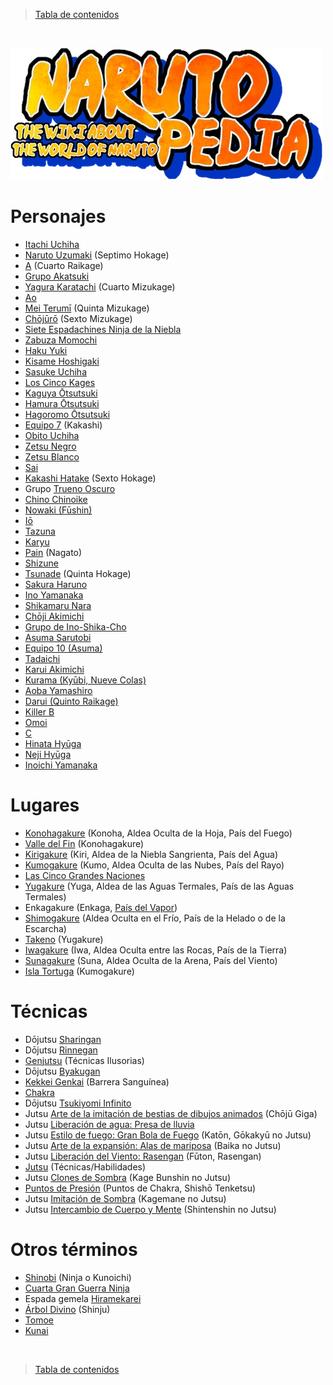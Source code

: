 > [Tabla de contenidos](./es.md#-tabla-de-contenidos)

<br>

![NarutoPedia](../../README/images/naruto-pedia.webp)

# Personajes

- [Itachi Uchiha](https://naruto.fandom.com/es/wiki/Itachi_Uchiha)
- [Naruto Uzumaki](https://naruto.fandom.com/es/wiki/Naruto_Uzumaki) (Septimo Hokage)
- [A](https://naruto.fandom.com/es/wiki/A_(Cuarto_Raikage)) (Cuarto Raikage)
- [Grupo Akatsuki](https://naruto.fandom.com/es/wiki/Akatsuki)
- [Yagura Karatachi](https://naruto.fandom.com/es/wiki/Yagura_Karatachi) (Cuarto Mizukage)
- [Ao](https://naruto.fandom.com/es/wiki/Ao)
- [Mei Terumī](https://naruto.fandom.com/es/wiki/Mei_Terum%C4%AB) (Quinta Mizukage)
- [Chōjūrō](https://naruto.fandom.com/es/wiki/Ch%C5%8Dj%C5%ABr%C5%8D) (Sexto Mizukage)
- [Siete Espadachines Ninja de la Niebla](https://naruto.fandom.com/es/wiki/Siete_Espadachines_Ninja_de_la_Niebla)
- [Zabuza Momochi](https://naruto.fandom.com/es/wiki/Zabuza_Momochi)
- [Haku Yuki](https://naruto.fandom.com/es/wiki/Haku)
- [Kisame Hoshigaki](https://naruto.fandom.com/es/wiki/Kisame_Hoshigaki)
- [Sasuke Uchiha](https://naruto.fandom.com/es/wiki/Sasuke_Uchiha)
- [Los Cinco Kages](https://naruto.fandom.com/es/wiki/Kage)
- [Kaguya Ōtsutsuki](https://naruto.fandom.com/es/wiki/Kaguya_%C5%8Ctsutsuki)
- [Hamura Ōtsutsuki](https://naruto.fandom.com/es/wiki/Hamura_%C5%8Ctsutsuki)
- [Hagoromo Ōtsutsuki](https://naruto.fandom.com/es/wiki/Hagoromo_%C5%8Ctsutsuki)
- [Equipo 7](https://naruto.fandom.com/es/wiki/Equipo_Kakashi) (Kakashi)
- [Obito Uchiha](https://naruto.fandom.com/es/wiki/Obito_Uchiha)
- [Zetsu Negro](https://naruto.fandom.com/es/wiki/Zetsu_Negro)
- [Zetsu Blanco](https://naruto.fandom.com/es/wiki/Zetsu_Blanco)
- [Sai](https://naruto.fandom.com/es/wiki/Sai)
- [Kakashi Hatake](https://naruto.fandom.com/es/wiki/Kakashi_Hatake) (Sexto Hokage)
- Grupo [Trueno Oscuro](https://naruto.fandom.com/es/wiki/Grupo_Trueno_Oscuro)
- [Chino Chinoike](https://naruto.fandom.com/es/wiki/Chino)
- [Nowaki (Fūshin)](https://naruto.fandom.com/es/wiki/F%C5%ABshin_(Personaje))
- [Iō](https://naruto.fandom.com/es/wiki/I%C5%8D_(Inventor))
- [Tazuna](https://naruto.fandom.com/es/wiki/Tazuna)
- [Karyu](https://naruto.fandom.com/es/wiki/Kary%C5%AB)
- [Pain](https://naruto.fandom.com/es/wiki/Nagato) (Nagato)
- [Shizune](https://naruto.fandom.com/es/wiki/Shizune)
- [Tsunade](https://naruto.fandom.com/es/wiki/Tsunade) (Quinta Hokage)
- [Sakura Haruno](https://naruto.fandom.com/es/wiki/Sakura_Haruno)
- [Ino Yamanaka](https://naruto.fandom.com/es/wiki/Ino_Yamanaka)
- [Shikamaru Nara](https://naruto.fandom.com/es/wiki/Shikamaru_Nara)
- [Chōji Akimichi](https://naruto.fandom.com/es/wiki/Ch%C5%8Dji_Akimichi)
- [Grupo de Ino-Shika-Cho](https://naruto.fandom.com/es/wiki/Formaci%C3%B3n_Ino-Shika-Ch%C5%8D)
- [Asuma Sarutobi](https://naruto.fandom.com/es/wiki/Asuma_Sarutobi)
- [Equipo 10 (Asuma)](https://naruto.fandom.com/es/wiki/Equipo_Asuma)
- [Tadaichi](https://naruto.fandom.com/es/wiki/Tadaichi)
- [Karui Akimichi](https://naruto.fandom.com/es/wiki/Karui)
- [Kurama (Kyūbi, Nueve Colas)](https://naruto.fandom.com/es/wiki/Kurama)
- [Aoba Yamashiro](https://naruto.fandom.com/es/wiki/Aoba_Yamashiro)
- [Darui (Quinto Raikage)](https://naruto.fandom.com/es/wiki/Darui)
- [Killer B](https://naruto.fandom.com/es/wiki/Killer_B)
- [Omoi](https://naruto.fandom.com/es/wiki/Omoi)
- [C](https://naruto.fandom.com/es/wiki/C)
- [Hinata Hyūga](https://naruto.fandom.com/es/wiki/Hinata_Hy%C5%ABga)
- [Neji Hyūga](https://naruto.fandom.com/es/wiki/Neji_Hy%C5%ABga)
- [Inoichi Yamanaka](https://naruto.fandom.com/es/wiki/Inoichi_Yamanaka)

# Lugares

- [Konohagakure](https://naruto.fandom.com/es/wiki/Konohagakure) (Konoha, Aldea Oculta de la Hoja, País del Fuego)
- [Valle del Fin](https://naruto.fandom.com/es/wiki/Valle_del_Fin) (Konohagakure)
- [Kirigakure](https://naruto.fandom.com/es/wiki/Kirigakure) (Kiri, Aldea de la Niebla Sangrienta, País del Agua)
- [Kumogakure](https://naruto.fandom.com/es/wiki/Kumogakure) (Kumo, Aldea Oculta de las Nubes, País del Rayo)
- [Las Cinco Grandes Naciones](https://naruto.fandom.com/es/wiki/Cinco_Grandes_Naciones_Shinobi#:~:text=El%20Pa%C3%ADs%20de%20la%20Tierra%20tiene%20Iwagakure%2C%20el%20Pa%C3%ADs%20del,Pa%C3%ADs%20del%20Fuego%20tiene%20Konoha.)
- [Yugakure](https://naruto.fandom.com/es/wiki/Yugakure) (Yuga, Aldea de las Aguas Termales, País de las Aguas Termales)
- Enkagakure (Enkaga, [País del Vapor](https://narutofanon.fandom.com/wiki/Enkagakure))
- [Shimogakure](https://naruto.fandom.com/es/wiki/Shimogakure) (Aldea Oculta en el Frío, País de la Helado o de la Escarcha)
- [Takeno](https://naruto.fandom.com/es/wiki/Pueblo_del_Bamb%C3%BA) (Yugakure)
- [Iwagakure](https://naruto.fandom.com/es/wiki/Iwagakure) (Iwa, Aldea Oculta entre las Rocas, País de la Tierra)
- [Sunagakure](https://naruto.fandom.com/es/wiki/Sunagakure) (Suna, Aldea Oculta de la Arena, País del Viento)
- [Isla Tortuga](https://naruto.fandom.com/es/wiki/Genbu) (Kumogakure)

# Técnicas

- Dōjutsu [Sharingan](https://naruto.fandom.com/es/wiki/Rinnegan#:~:text=D%C5%8Djutsu%20junto%20al-,Sharingan,-y%20Byakugan%20y)
- Dōjutsu [Rinnegan](https://naruto.fandom.com/es/wiki/Rinnegan)
- [Genjutsu](https://naruto.fandom.com/es/wiki/Genjutsu) (Técnicas Ilusorias)
- Dōjutsu [Byakugan](https://naruto.fandom.com/es/wiki/Byakugan)
- [Kekkei Genkai](https://naruto.fandom.com/es/wiki/Kekkei_Genkai) (Barrera Sanguínea)
- [Chakra](https://naruto.fandom.com/es/wiki/Chakra)
- Dōjutsu [Tsukiyomi Infinito](https://naruto.fandom.com/es/wiki/Tsukuyomi_Infinito_(Jutsu))
- Jutsu [Arte de la imitación de bestias de dibujos animados](https://naruto.fandom.com/es/wiki/Imitaci%C3%B3n_de_Imagen_Super_Bestias) (Chōjū Giga)
- Jutsu [Liberación de agua: Presa de lluvia](https://naruto.fandom.com/es/wiki/Jutsu_Secreto:_Lluvia_Densa)
- Jutsu [Estilo de fuego: Gran Bola de Fuego](https://naruto.fandom.com/es/wiki/Elemento_Fuego:_Jutsu_Gran_Bola_de_Fuego#:~:text=el%20Clan%20Uchiha.-,Informaci%C3%B3n,de%20Chakra%20que%20se%20re%C3%BAne.) (Katōn, Gōkakyū no Jutsu)
- Jutsu [Arte de la expansión: Alas de mariposa](https://naruto.fandom.com/es/wiki/Jutsu:_Multi_Tama%C3%B1o) (Baika no Jutsu)
- Jutsu [Liberación del Viento: Rasengan](https://naruto.fandom.com/es/wiki/Elemento_Viento:_Rasengan) (Fūton, Rasengan)
- [Jutsu](https://naruto.fandom.com/es/wiki/Jutsu) (Técnicas/Habilidades)
- Jutsu [Clones de Sombra](https://naruto.fandom.com/es/wiki/Jutsu:_Clon_de_Sombra) (Kage Bunshin no Jutsu)
- [Puntos de Presión](https://naruto.fandom.com/es/wiki/Puntos_de_Presi%C3%B3n:_Da%C3%B1o_y_Muerte) (Puntos de Chakra, Shishō Tenketsu)
- Jutsu [Imitación de Sombra](https://naruto.fandom.com/es/wiki/Jutsu:_Imitaci%C3%B3n_de_Sombra) (Kagemane no Jutsu)
- Jutsu [Intercambio de Cuerpo y Mente](https://naruto.fandom.com/es/wiki/Jutsu:_Cambio_de_Cuerpo_y_Mente) (Shintenshin no Jutsu)

# Otros términos

- [Shinobi](https://naruto.fandom.com/es/wiki/Shinobi) (Ninja o Kunoichi)
- [Cuarta Gran Guerra Ninja](https://naruto.fandom.com/es/wiki/Cuarta_Guerra_Mundial_Shinobi)
- Espada gemela [Hiramekarei](https://naruto.fandom.com/es/wiki/Hiramekarei)
- [Árbol Divino](https://naruto.fandom.com/es/wiki/Dios_%C3%81rbol) (Shinju)
- [Tomoe](https://naruto.fandom.com/es/wiki/Tomoe)
- [Kunai](https://naruto.fandom.com/es/wiki/Kunai)

<br>

> [Tabla de contenidos](./es.md#-tabla-de-contenidos)
